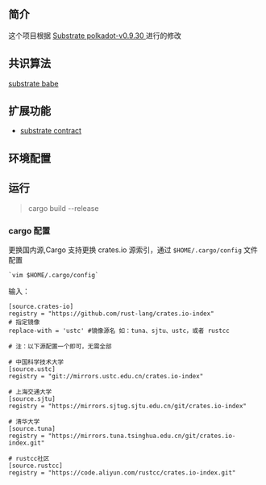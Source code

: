 ## 简介
这个项目根据 [Substrate polkadot-v0.9.30 ](https://github.com/paritytech/substrate) 进行的修改

## 共识算法

[substrate babe](https://github.com/paritytech/substrate/tree/master/frame/babe)

## 扩展功能

- [substrate contract](https://github.com/paritytech/substrate/tree/master/frame/babe)

## 环境配置



## 运行

> cargo build --release

### cargo 配置

更换国内源,Cargo 支持更换 crates.io 源索引，通过 `$HOME/.cargo/config` 文件配置
```shell
`vim $HOME/.cargo/config`
```
输入：
```shell
[source.crates-io]
registry = "https://github.com/rust-lang/crates.io-index"
# 指定镜像
replace-with = 'ustc' #镜像源名 如：tuna、sjtu、ustc，或者 rustcc

# 注：以下源配置一个即可，无需全部

# 中国科学技术大学
[source.ustc]
registry = "git://mirrors.ustc.edu.cn/crates.io-index"

# 上海交通大学
[source.sjtu]
registry = "https://mirrors.sjtug.sjtu.edu.cn/git/crates.io-index"

# 清华大学
[source.tuna]
registry = "https://mirrors.tuna.tsinghua.edu.cn/git/crates.io-index.git"

# rustcc社区
[source.rustcc]
registry = "https://code.aliyun.com/rustcc/crates.io-index.git"
```